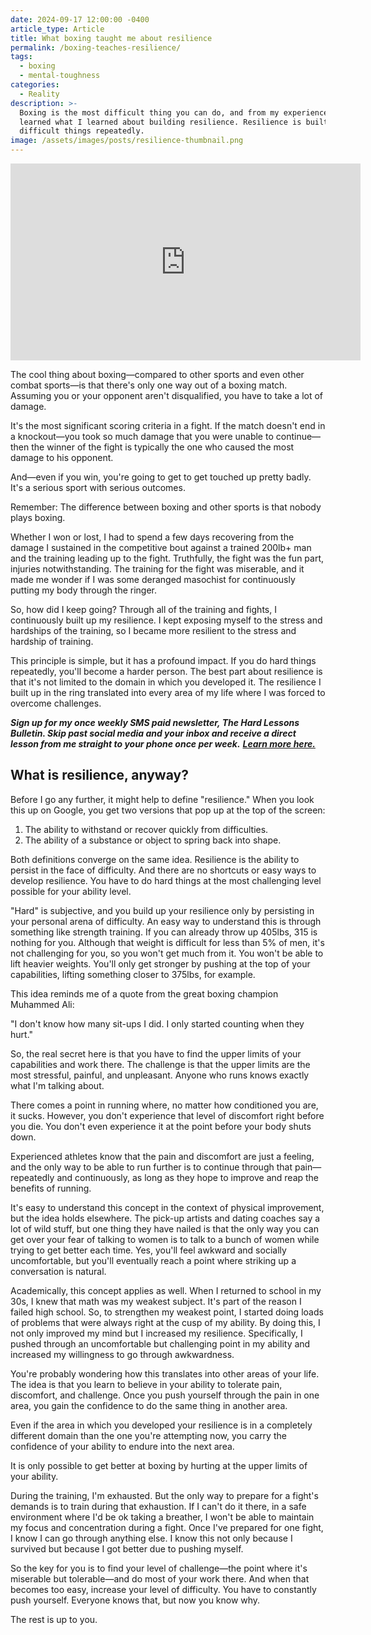 ```yaml
---
date: 2024-09-17 12:00:00 -0400
article_type: Article
title: What boxing taught me about resilience
permalink: /boxing-teaches-resilience/
tags:
  - boxing
  - mental-toughness
categories:
  - Reality
description: >-
  Boxing is the most difficult thing you can do, and from my experiences, I
  learned what I learned about building resilience. Resilience is built by doing
  difficult things repeatedly. 
image: /assets/images/posts/resilience-thumbnail.png
---
```

<div class="cms-embed"><iframe width="560" height="315" src="https://www.youtube.com/embed/-3X6s9f0Nvk?si=M7NtvxG6eSFtuVKv" title="YouTube video player" frameborder="0" allow="accelerometer; autoplay; clipboard-write; encrypted-media; gyroscope; picture-in-picture; web-share" referrerpolicy="strict-origin-when-cross-origin" allowfullscreen=""></iframe></div>

The cool thing about boxing—compared to other sports and even other combat sports—is that there's only one way out of a boxing match. Assuming you or your opponent aren't disqualified, you have to take a lot of damage.

It's the most significant scoring criteria in a fight. If the match doesn't end in a knockout—you took so much damage that you were unable to continue—then the winner of the fight is typically the one who caused the most damage to his opponent.

And—even if you win, you're going to get to get touched up pretty badly. It's a serious sport with serious outcomes.

Remember: The difference between boxing and other sports is that nobody plays boxing.

Whether I won or lost, I had to spend a few days recovering from the damage I sustained in the competitive bout against a trained 200lb+ man and the training leading up to the fight. Truthfully, the fight was the fun part, injuries notwithstanding. The training for the fight was miserable, and it made me wonder if I was some deranged masochist for continuously putting my body through the ringer.

So, how did I keep going? Through all of the training and fights, I continuously built up my resilience. I kept exposing myself to the stress and hardships of the training, so I became more resilient to the stress and hardship of training.

This principle is simple, but it has a profound impact. If you do hard things repeatedly, you'll become a harder person. The best part about resilience is that it's not limited to the domain in which you developed it. The resilience I built up in the ring translated into every area of my life where I was forced to overcome challenges.

***Sign up for my once weekly SMS paid newsletter, The Hard Lessons Bulletin. Skip past social media and your inbox and receive a direct lesson from me straight to your phone once per week.*** [***Learn more here.***](https://joinsubtext.com/edlatimore)

## What is resilience, anyway?

Before I go any further, it might help to define "resilience." When you look this up on Google, you get two versions that pop up at the top of the screen:

1. The ability to withstand or recover quickly from difficulties.
2. The ability of a substance or object to spring back into shape.

Both definitions converge on the same idea. Resilience is the ability to persist in the face of difficulty. And there are no shortcuts or easy ways to develop resilience. You have to do hard things at the most challenging level possible for your ability level.

"Hard" is subjective, and you build up your resilience only by persisting in your personal arena of difficulty. An easy way to understand this is through something like strength training. If you can already throw up 405lbs, 315 is nothing for you. Although that weight is difficult for less than 5% of men, it's not challenging for you, so you won't get much from it. You won't be able to lift heavier weights. You'll only get stronger by pushing at the top of your capabilities, lifting something closer to 375lbs, for example.

This idea reminds me of a quote from the great boxing champion Muhammed Ali:

"I don't know how many sit-ups I did. I only started counting when they hurt."

So, the real secret here is that you have to find the upper limits of your capabilities and work there. The challenge is that the upper limits are the most stressful, painful, and unpleasant. Anyone who runs knows exactly what I'm talking about.

There comes a point in running where, no matter how conditioned you are, it sucks. However, you don't experience that level of discomfort right before you die. You don't even experience it at the point before your body shuts down.

Experienced athletes know that the pain and discomfort are just a feeling, and the only way to be able to run further is to continue through that pain—repeatedly and continuously, as long as they hope to improve and reap the benefits of running.

It's easy to understand this concept in the context of physical improvement, but the idea holds elsewhere. The pick-up artists and dating coaches say a lot of wild stuff, but one thing they have nailed is that the only way you can get over your fear of talking to women is to talk to a bunch of women while trying to get better each time. Yes, you'll feel awkward and socially uncomfortable, but you'll eventually reach a point where striking up a conversation is natural.

Academically, this concept applies as well. When I returned to school in my 30s, I knew that math was my weakest subject. It's part of the reason I failed high school. So, to strengthen my weakest point, I started doing loads of problems that were always right at the cusp of my ability. By doing this, I not only improved my mind but I increased my resilience. Specifically, I pushed through an uncomfortable but challenging point in my ability and increased my willingness to go through awkwardness.

You're probably wondering how this translates into other areas of your life. The idea is that you learn to believe in your ability to tolerate pain, discomfort, and challenge. Once you push yourself through the pain in one area, you gain the confidence to do the same thing in another area.

Even if the area in which you developed your resilience is in a completely different domain than the one you're attempting now, you carry the confidence of your ability to endure into the next area.

It is only possible to get better at boxing by hurting at the upper limits of your ability.

During the training, I'm exhausted. But the only way to prepare for a fight's demands is to train during that exhaustion. If I can't do it there, in a safe environment where I'd be ok taking a breather, I won't be able to maintain my focus and concentration during a fight. Once I've prepared for one fight, I know I can go through anything else. I know this not only because I survived but because I got better due to pushing myself.

So the key for you is to find your level of challenge—the point where it's miserable but tolerable—and do most of your work there. And when that becomes too easy, increase your level of difficulty. You have to constantly push yourself. Everyone knows that, but now you know why.

The rest is up to you.